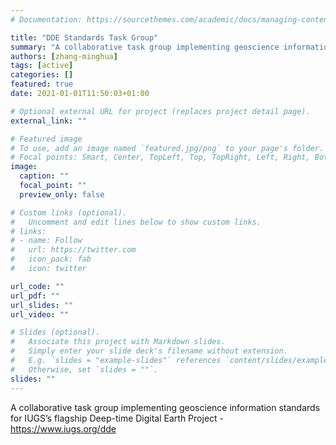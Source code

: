 ```yaml
---
# Documentation: https://sourcethemes.com/academic/docs/managing-content/

title: "DDE Standards Task Group"
summary: "A collaborative task group implementing geoscience information standards for IUGS’s flagship Deep-time Digital Earth Project"
authors: [zhang-minghua]
tags: [active]
categories: []
featured: true
date: 2021-01-01T11:50:03+01:00

# Optional external URL for project (replaces project detail page).
external_link: ""

# Featured image
# To use, add an image named `featured.jpg/png` to your page's folder.
# Focal points: Smart, Center, TopLeft, Top, TopRight, Left, Right, BottomLeft, Bottom, BottomRight.
image:
  caption: ""
  focal_point: ""
  preview_only: false

# Custom links (optional).
#   Uncomment and edit lines below to show custom links.
# links:
# - name: Follow
#   url: https://twitter.com
#   icon_pack: fab
#   icon: twitter

url_code: ""
url_pdf: ""
url_slides: ""
url_video: ""

# Slides (optional).
#   Associate this project with Markdown slides.
#   Simply enter your slide deck's filename without extension.
#   E.g. `slides = "example-slides"` references `content/slides/example-slides.md`.
#   Otherwise, set `slides = ""`.
slides: ""
---
```



A collaborative task group implementing geoscience information standards for IUGS’s flagship Deep-time Digital Earth Project - https://www.iugs.org/dde
